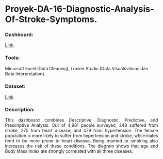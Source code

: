# Proyek-DA-16-Diagnostic-Analysis-Of-Stroke-Symptoms.
### Dashboard: 
[Link](https://lookerstudio.google.com/u/0/reporting/9c6697b6-a6c9-47c3-a51b-1bfb93a5c77e).
### Tools: 
Microsoft Excel (Data Cleaning), Looker Studio (Data Visualizations dan Data Interpretation).
### Dataset:
[Link](https://www.kaggle.com/datasets/jillanisofttech/brain-stroke-dataset).
### Description:
<p align="justify"> This dashboard combines Descriptive, Diagnostic, Predictive, and Prescriptive Analysis. Out of 4,981 people surveyed, 248 suffered from stroke, 275 from heart disease, and 479 from hypertension. The female population is more likely to suffer from hypertension and stroke, while males tend to be more prone to heart disease. Being married or smoking also increases the risk of these conditions. The diagram shows that age and Body Mass Index are strongly correlated with all three diseases.</p>
